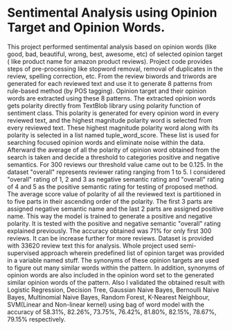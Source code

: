# Sentimental Analysis using Opinion Target and Opinion Words.
This project performed sentimental analysis based on opinion words (like good, bad, beautiful, wrong, best, awesome, etc) of selected opinion target ( like product name for amazon product reviews). Project code provides steps of pre-processing like stopword removal, removal of duplicates in the review, spelling correction, etc.
  From the review biwords and triwords are generated for each reviewed text and use it to generate 8 patterns from rule-based method (by POS tagging). Opinion target and their opinion words are extracted using these 8 patterns. 
    The extracted opinion words gets polarity directly from TextBlob library using polarity function of sentiment class. This polarity is generated for every opinion word in every reviewed text, and the highest magnitude polarity word is selected from every reviewed text.
    These highest magnitude polarity word along with its polarity is selected in a list named tuple_word_score.  These list is used for searching focused opinion words and eliminate noise within the data. Afterward the average of all the polarity of opinion word obtained from the search is taken and decide a threshold to categories positive and negative semantics.
    For 300 reviews our threshold value came out to be 0.125. In the dataset "overall" represents reviewer rating ranging from 1 to 5. I considered "overall" rating of 1, 2 and 3 as negative semantic rating and "overall" rating of 4 and 5 as the positive semantic rating for testing of proposed method. The average score value of polarity of all the reviewed text is partitioned in to five parts in their ascending order of the polarity. The first 3 parts are assigned negative semantic name and the last 2 parts are assigned positive name. This way the model is trained to generate a positive and negative polarity. It is tested with the positive and negative semantic "overall" rating explained previously. The accuracy obtained was 71% for only first 300 reviews. It can be increase further for more reviews. Dataset is provided with 33620 review text this for analysis.
    Whole project used semi-supervised approach wherein predefined list of opinion target was provided in a variable named stuff. The synonyms of these opinion targets are used to figure out many similar words within the pattern. In addition, synonyms of opinion words are also included in the opinion word set to the generated similar opinion words of the pattern.
    Also I validated the obtained result with Logistic Regression, Decision Tree, Gaussian Naive Bayes, Bernoulli Naive Bayes, Multinomial Naive Bayes, Random Forest, K-Nearest Neighbour, SVM(Linear and Non-linear kernel) using bag of word model with the accuracy of 58.31%, 82.26%, 73.75%, 76.42%, 81.80%, 82.15%, 78.67%, 79.15% respectively.
